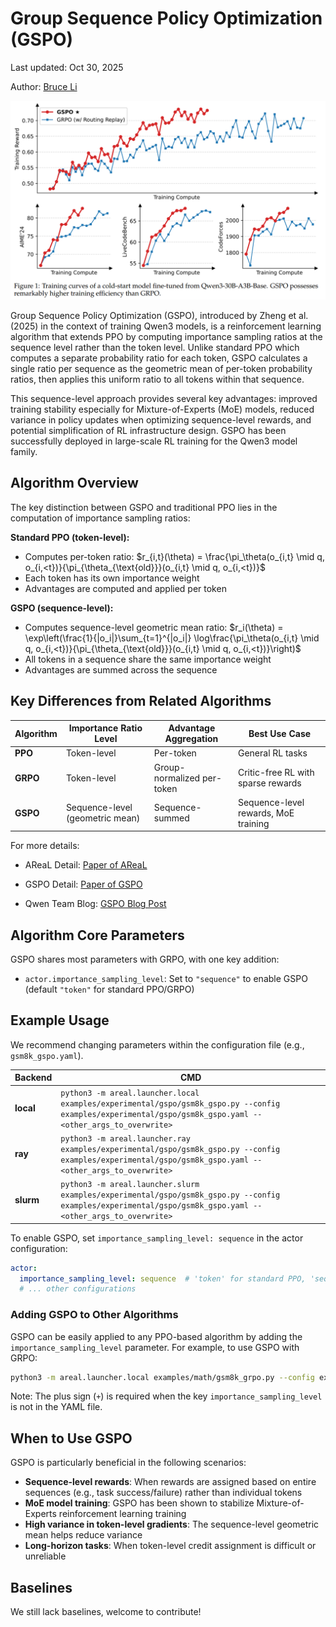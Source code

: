 # Group Sequence Policy Optimization (GSPO)

Last updated: Oct 30, 2025

Author: [Bruce Li](https://github.com/HsiaoTsan)

![gspo figure](../figures/gspo.png)

Group Sequence Policy Optimization (GSPO), introduced by Zheng et al. (2025) in the context of training Qwen3 models, is a reinforcement learning algorithm that extends PPO by computing importance sampling ratios at the sequence level rather than the token level. Unlike standard PPO which computes a separate probability ratio for each token, GSPO calculates a single ratio per sequence as the geometric mean of per-token probability ratios, then applies this uniform ratio to all tokens within that sequence.

This sequence-level approach provides several key advantages: improved training stability especially for Mixture-of-Experts (MoE) models, reduced variance in policy updates when optimizing sequence-level rewards, and potential simplification of RL infrastructure design. GSPO has been successfully deployed in large-scale RL training for the Qwen3 model family.

## Algorithm Overview

The key distinction between GSPO and traditional PPO lies in the computation of importance sampling ratios:

**Standard PPO (token-level):**
- Computes per-token ratio: $r_{i,t}(\theta) = \frac{\pi_\theta(o_{i,t} \mid q, o_{i,<t})}{\pi_{\theta_{\text{old}}}(o_{i,t} \mid q, o_{i,<t})}$
- Each token has its own importance weight
- Advantages are computed and applied per token

**GSPO (sequence-level):**
- Computes sequence-level geometric mean ratio: $r_i(\theta) = \exp\left(\frac{1}{|o_i|}\sum_{t=1}^{|o_i|} \log\frac{\pi_\theta(o_{i,t} \mid q, o_{i,<t})}{\pi_{\theta_{\text{old}}}(o_{i,t} \mid q, o_{i,<t})}\right)$
- All tokens in a sequence share the same importance weight
- Advantages are summed across the sequence

## Key Differences from Related Algorithms

| Algorithm | Importance Ratio Level | Advantage Aggregation | Best Use Case |
|-----------|------------------------|----------------------|---------------|
| **PPO** | Token-level | Per-token | General RL tasks |
| **GRPO** | Token-level | Group-normalized per-token | Critic-free RL with sparse rewards |
| **GSPO** | Sequence-level (geometric mean) | Sequence-summed | Sequence-level rewards, MoE training |

For more details:

- AReaL Detail: [Paper of AReaL](https://arxiv.org/abs/2505.24298)

- GSPO Detail: [Paper of GSPO](https://arxiv.org/abs/2507.18071)

- Qwen Team Blog: [GSPO Blog Post](https://qwenlm.github.io/blog/gspo/)

## Algorithm Core Parameters

GSPO shares most parameters with GRPO, with one key addition:

- `actor.importance_sampling_level`: Set to `"sequence"` to enable GSPO (default `"token"` for standard PPO/GRPO)

## Example Usage

We recommend changing parameters within the configuration file (e.g., `gsm8k_gspo.yaml`).

| Backend   | CMD                                                                                                                              |
| --------- | -------------------------------------------------------------------------------------------------------------------------------- |
| **local** | `python3 -m areal.launcher.local examples/experimental/gspo/gsm8k_gspo.py --config examples/experimental/gspo/gsm8k_gspo.yaml --<other_args_to_overwrite>` |
| **ray**   | `python3 -m areal.launcher.ray examples/experimental/gspo/gsm8k_gspo.py --config examples/experimental/gspo/gsm8k_gspo.yaml --<other_args_to_overwrite>`   |
| **slurm** | `python3 -m areal.launcher.slurm examples/experimental/gspo/gsm8k_gspo.py --config examples/experimental/gspo/gsm8k_gspo.yaml --<other_args_to_overwrite>` |

To enable GSPO, set `importance_sampling_level: sequence` in the actor configuration:

```yaml
actor:
  importance_sampling_level: sequence  # 'token' for standard PPO, 'sequence' for GSPO
  # ... other configurations
```

### Adding GSPO to Other Algorithms

GSPO can be easily applied to any PPO-based algorithm by adding the `importance_sampling_level` parameter. For example, to use GSPO with GRPO:

```bash
python3 -m areal.launcher.local examples/math/gsm8k_grpo.py --config examples/math/gsm8k_grpo.yaml +actor.importance_sampling_level=sequence
```

Note: The plus sign (`+`) is required when the key `importance_sampling_level` is not in the YAML file.

## When to Use GSPO

GSPO is particularly beneficial in the following scenarios:

- **Sequence-level rewards**: When rewards are assigned based on entire sequences (e.g., task success/failure) rather than individual tokens
- **MoE model training**: GSPO has been shown to stabilize Mixture-of-Experts reinforcement learning training
- **High variance in token-level gradients**: The sequence-level geometric mean helps reduce variance
- **Long-horizon tasks**: When token-level credit assignment is difficult or unreliable

## Baselines

We still lack baselines, welcome to contribute!
